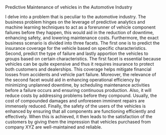 Predictive Maintenance of vehicles in the Automotive Industry

I delve into a problem that is peculiar to the automotive industry. The business problem hinges on the leverage of predictive analytics and machine learning techniques to act as a forerunner of vehicle component failures before they happen, this would aid in the reduction of downtime, enhancing safety, and lowering maintenance costs.
Furthermore, the exact business scenario is divided into three facets. The first one is to predict the insurance coverage for the vehicle based on specific characteristics. Second, predict the type of failure and lastly apportion the vehicles to groups based on certain characteristics. The first facet is essential because vehicles can be quite expensive and thus it requires insurance to protect both customers and dealerships. This coverage helps mitigate financial losses from accidents and vehicle part failure. Moreover, the relevance of the second facet would aid in enhancing operational efficiency by minimizing unplanned downtime, by scheduling maintenance activities before a failure occurs and ensuring continuous production. Also, it will reduce costs by addressing problems before they compound. Usually, the cost of compounded damages and unforeseen imminent repairs are immensely reduced.
Finally, the safety of the users of the vehicles is enhanced by ensuring that all components are functioning efficiently and effectively. When this is achieved, it then leads to the satisfaction of the customers by giving them the impression that vehicles purchased from company XYZ are well-maintained and reliable.
